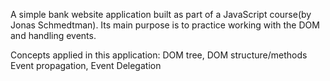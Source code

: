 A simple bank website application built as part of a JavaScript course(by Jonas Schmedtman).
Its main purpose is to practice working with the DOM and handling events.

Concepts applied in this application:
DOM tree, DOM structure/methods
Event propagation, Event Delegation
